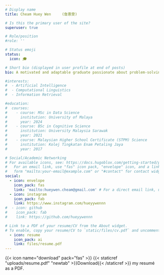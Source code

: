 ```yaml
---
# Display name
title: Cheam Huey Wen     (詹惠雯)

# Is this the primary user of the site?
superuser: true

# Role/position
#role: ''

# Status emoji
status:
  icon: 🎓

# Short bio (displayed in user profile at end of posts)
bio: A motivated and adaptable graduate passionate about problem-solving and collaboration and has a positive, can-do attitude.

#interests:
#  - Artificial Intelligence
#  - Computational Linguistics
#  - Information Retrieval

#education:
#  courses:
#    - course: MSc in Data Science
#      institution: University of Malaya
#      year: 2024
#    - course: BSc in Cognitive Science
#      institution: University Malaysia Sarawak
#      year: 2021
#    - course: Malaysian Higher School Certificate (STPM) Science
#      institution: Kolej Tingkatan Enam Petaling Jaya
#      year: 2017

# Social/Academic Networking
# For available icons, see: https://docs.hugoblox.com/getting-started/page-builder/#icons
#   For an email link, use "fas" icon pack, "envelope" icon, and a link in the
#   form "mailto:your-email@example.com" or "#contact" for contact widget.
social:
  - icon: envelope
    icon_pack: fas
    link: 'mailto:hueywen.cheam@gmail.com' # For a direct email link, use "mailto:test@example.org".
  - icon: instagram
    icon_pack: fab
    link: https://www.instagram.com/hueyywennn
#  - icon: github
#    icon_pack: fab
#    link: https://github.com/hueyywennn

# Link to a PDF of your resume/CV from the About widget.
# To enable, copy your resume/CV to `static/files/cv.pdf` and uncomment the lines below.
  - icon: resume
    icon_pack: ai
    link: files/resume.pdf
---
```


{{< icon name="download" pack="fas" >}} {{< staticref "uploads/resume.pdf" "newtab" >}}Download{{< /staticref >}} my resumé as a PDF.
